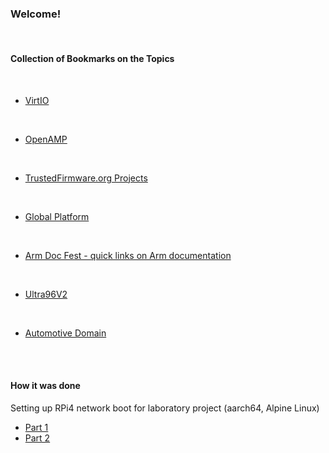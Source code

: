 ### Welcome!

</br>


#### Collection of Bookmarks on the Topics
</br>

- [VirtIO](https://github.com/malus-brandywine/malus-brandywine/blob/master/virtio/virtio.md)

</br>

- [OpenAMP](https://github.com/malus-brandywine/malus-brandywine/blob/master/OpenAMP/OpenAMP.md)

</br>

- [TrustedFirmware.org Projects](https://github.com/malus-brandywine/malus-brandywine/blob/master/trusted-firmware/trusted-firmware.md)

</br>

- [Global Platform](https://github.com/malus-brandywine/malus-brandywine/blob/master/global-platform/global-platform.md)

</br>

- [Arm Doc Fest - quick links on Arm documentation](https://github.com/malus-brandywine/malus-brandywine/blob/master/arm/doc.md)

</br>

- [Ultra96V2](https://github.com/malus-brandywine/malus-brandywine/blob/master/Ultra96V2/Ultra96V2.md)

</br>

- [Automotive Domain](https://github.com/malus-brandywine/malus-brandywine/blob/master/auto/auto.md)

</br>
</br>

#### How it was done

Setting up RPi4 network boot for laboratory project
(aarch64, Alpine Linux)

* [Part 1](https://github.com/malus-brandywine/malus-brandywine/blob/master/Articles/RPi-netboot/rpi4-netboot-aarch64-alpine-part1.md)
* [Part 2](https://github.com/malus-brandywine/malus-brandywine/blob/master/Articles/RPi-netboot/rpi4-netboot-aarch64-alpine-part2.md)



